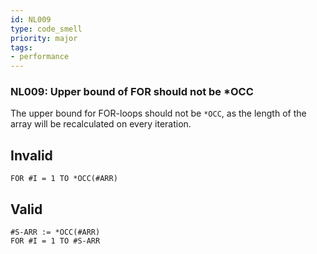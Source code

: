 ```yaml
---
id: NL009
type: code_smell
priority: major
tags:
- performance 
---
```


### NL009: Upper bound of FOR should not be *OCC
The upper bound for FOR-loops should not be `*OCC`, as the length of the array will be recalculated on every iteration.

## Invalid

```natural
FOR #I = 1 TO *OCC(#ARR)
```

## Valid

```natural
#S-ARR := *OCC(#ARR)
FOR #I = 1 TO #S-ARR
```
